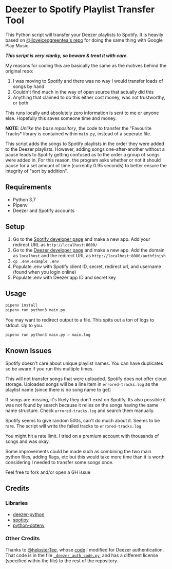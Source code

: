 # Deezer to Spotify Playlist Transfer Tool

This Python script will transfer your Deezer playlists to Spotify. It is heavily based on [@iloveicedgreentea's repo](https://github.com/iloveicedgreentea/GPM-to-Spotify) for doing the same thing with Google Play Music.

***This script is very clanky, so beware & treat it with care.***

My reasons for coding this are basically the same as the motives behind the original repo:

1) I was moving to Spotify and there was no way I would transfer loads of songs by hand
2) Couldn't find much in the way of open source that actually did this
3) Anything that claimed to do this either cost money, was not trustworthy, or both

This runs locally and absolutely zero information is sent to me or anyone else. Hopefully this saves someone time and money.

**NOTE**: *Unlike the base repository*, the code to transfer the "Favourite Tracks* library is contained within `main.py`, instead of a seperate file.

This script adds the songs to Spotify playlists in the order they were added to the Deezer playlists. However, adding songs one-after-another without a pause leads to Spotify getting confused as to the order a group of songs were added in. For this reason, the program asks whether or not it should pause for a set amount of time (currently 0.95 seconds) to better ensure the integrity of "sort by addition".

## Requirements

* Python 3.7
* Pipenv
* Deezer and Spotify accounts

## Setup
1) Go to the [Spotify developer page](https://developer.spotify.com/dashboard/) and make a new app. Add your redirect URL as `http://localhost:8000/`
2) Go to the [Deezer developer page](https://developers.deezer.com/myapps) and make a new app. Add the domain as `localhost` and the redirect URL as `http://localhost:8080/authfinish`
3) `cp .env.example .env`
4) Populate .env with Spotify client ID, secret, redirect url, and username (found when you login online)
5) Populate .env with Deezer app ID and secret key


## Usage
```bash
pipenv install
pipenv run python3 main.py
```

You may want to redirect output to a file. This spits out a ton of logs to stdout. Up to you.
```bash
pipenv run python3 main.py > main.log
```

## Known Issues
Spotify doesn't care about unique playlist names. You can have duplicates so be aware if you run this multiple times.

This will not transfer songs that were uploaded. Spotify does not offer cloud storage. Uploaded songs will be a line item in `errored-tracks.log` as the playlist name (since there is no song name to get)

If songs are missing, it's likely they don't exist on Spotify. Its also possible it was not found by search because it relies on the songs having the same name structure. Check `errored-tracks.log` and search them manually.

Spotify seems to give random 500s, can't do much about it. Seems to be rare. The script will write the failed tracks to `errored-tracks.log`

You might hit a rate limit. I tried on a premium account with thousands of songs and was okay.

Some improvements could be made such as combining the two main python files, adding flags, etc but this would take more time than it is worth considering I needed to transfer some songs once.


Feel free to fork and/or open a GH issue

## Credits

### Libraries
* [deezer-python](https://github.com/browniebroke/deezer-python)
* [spotipy](https://github.com/plamere/spotipy)
* [python-dotenv](https://github.com/theskumar/python-dotenv)

### Other Credits
Thanks to [@helpsterTee](https://github.com/helpsterTee), whose [code](https://github.com/helpsterTee/spotify-playlists-2-deezer/blob/b6e3621b4b778ab11a8ce59d0973c603fda99e2d/spotify-restore.py#L143-L200) I modified for Deezer authentication. That code is in the file [`_deezer_auth_code.py`](/_deezer_auth_code.py), and has a different license (specified within the file) to the rest of the repository.